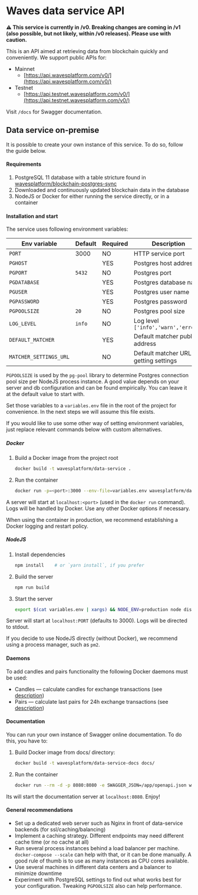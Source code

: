 # Waves data service API

**⚠️ This service is currently in /v0. Breaking changes are coming in /v1 (also possible, but not likely, within /v0 releases). Please use with caution.**

This is an API aimed at retrieving data from blockchain quickly and conveniently. We  support public APIs for:
- Mainnet
  - [https://api.wavesplatform.com/v0/](https://api.wavesplatform.com/v0/)
- Testnet
  - [https://api.testnet.wavesplatform.com/v0/](https://api.testnet.wavesplatform.com/v0/)

Visit `/docs` for Swagger documentation.


## Data service on-premise

It is possible to create your own instance of this service. To do so, follow the guide below.

#### Requirements

1. PostgreSQL 11 database with a table stricture found in [wavesplatform/blockchain-postgres-sync](https://github.com/wavesplatform/blockchain-postgres-sync)
2. Downloaded and continuously updated blockchain data in the database
2. NodeJS or Docker for either running the service directly, or in a container

#### Installation and start

The service uses following environment variables:

|Env variable|Default|Required|Description|
|------------|-------|--------|-----------|
|`PORT`|3000|NO|HTTP service port|
|`PGHOST`||YES|Postgres host address|
|`PGPORT`|`5432`|NO|Postgres port|
|`PGDATABASE`||YES|Postgres database name|
|`PGUSER`||YES|Postgres user name|
|`PGPASSWORD`||YES|Postgres password|
|`PGPOOLSIZE`|`20`|NO|Postgres pool size|
|`LOG_LEVEL`|`info`|NO|Log level `['info','warn','error']`|
|`DEFAULT_MATCHER`||YES|Default matcher public address|
|`MATCHER_SETTINGS_URL`||NO|Default matcher URL for getting settings|

`PGPOOLSIZE` is used by the `pg-pool` library to determine Postgres connection pool size per NodeJS process instance. A good value depends on your server and db configuration and can be found empirically. You can leave it at the default value to start with.

Set those variables to a `variables.env` file in the root of the project for convenience. In the next steps we will assume this file exists.

If you would like to use some other way of setting environment variables, just replace relevant commands below with custom alternatives.

##### Docker
1. Build a Docker image from the project root
   ```bash
   docker build -t wavesplatform/data-service .
   ```
2. Run the container
   ```bash
   docker run -p=<port>:3000 --env-file=variables.env wavesplatform/data-service
   ```

A server will start at `localhost:<port>` (used in the `docker run` command). Logs will be handled by Docker. Use any other Docker options if necessary.

When using the container in production, we recommend establishing a Docker logging and restart policy.

##### NodeJS
1. Install dependencies
   ```bash
   npm install    # or `yarn install`, if you prefer
   ```
2. Build the server
   ```bash
   npm run build
   ```
3. Start the server
   ```bash
   export $(cat variables.env | xargs) && NODE_ENV=production node dist/index.js
   ```

Server will start at `localhost:PORT` (defaults to 3000). Logs will be directed to stdout.

If you decide to use NodeJS directly (without Docker), we recommend using a process manager, such as `pm2`.


#### Daemons
To add candles and pairs functionality the following Docker daemons must be used:
- Candles — calculate candles for exchange transactions (see [description](https://hub.docker.com/r/wavesplatform/data-service-candles/))
- Pairs — calculate last pairs for 24h exchange transactions (see [description](https://hub.docker.com/r/wavesplatform/data-service-pairs/))


#### Documentation
You can run your own instance of Swagger online documentation.
To do this, you have to:
1. Build Docker image from docs/ directory:
    ```bash
    docker build -t wavesplatform/data-service-docs docs/
    ```
2. Run the container
    ```bash
    docker run --rm -d -p 8080:8080 -e SWAGGER_JSON=/app/openapi.json wavesplatform/data-service-docs
    ```

Its will start the documentation server at `localhost:8080`. Enjoy!

#### General recommendations
- Set up a dedicated web server such as Nginx in front of data-service backends (for ssl/caching/balancing)
- Implement a caching strategy. Different endpoints may need different cache time (or no cache at all)
- Run several process instances behind a load balancer per machine. `docker-compose --scale` can help with that, or it can be done manually. A good rule of thumb is to use as many instances as CPU cores available.
- Use several machines in different data centers and a balancer to minimize downtime
- Experiment with PostgreSQL settings to find out what works best for your configuration. Tweaking `PGPOOLSIZE` also can help performance.
